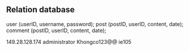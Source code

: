 ## Relation database

user    (userID, username, password);
post    (postID, userID, content, date);
comment (postID, userID, content, date);

149.28.128.174
administrator
Khongco123@@
ie105